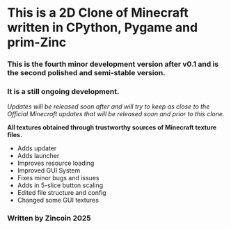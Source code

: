 # This is a 2D Clone of Minecraft written in CPython, Pygame and prim-Zinc

### This is the fourth minor development version after v0.1 and is the second polished and semi-stable version.

### It is a still ongoing development.

_Updates will be released soon after and will try to keep as close to the Official Minecraft updates that will be released soon and prior to this clone._

**All textures obtained through trustworthy sources of Minecraft texture files.**

- Adds updater
- Adds launcher
- Improves resource loading
- Improved GUI System
- Fixes minor bugs and issues
- Adds in 5-slice button scaling
- Edited file structure and config
- Changed some GUI textures

### Written by Zincoin 2025
